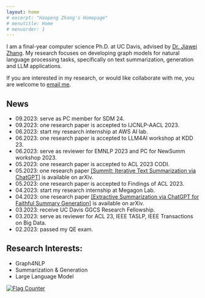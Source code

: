 ```yaml
---
layout: home
# excerpt: "Haopeng Zhang's Homepage"
# menutitle: Home
# menuorder: 1
---
```


I am a final-year computer science Ph.D. at UC Davis, advised by <a href="http://jiaweizhang.net/"><u>Dr. Jiawei Zhang</u></a>. My research focuses on developing graph models for natural language processing tasks, specifically on text summarization, generation and LLM applications.

If you are interested in my research, or would like collaborate with me, you are welcome to <a href="mailto:haopeng@ifmlab.org"><u>email me</u></a>.

<!-- ### I am actively looking for both academic and industry positions starting Dec. 2023. -->

## News
- 09.2023: serve as PC member for SDM 24.
- 09.2023: one research paper is accepted to IJCNLP-AACL 2023.
- 06.2023: start my research internship at AWS AI lab.
- 06.2023: one research paper is accepted to LLM4AI workshop at KDD 23.
- 06.2023: serve as reviewer for EMNLP 2023 and PC for NewSumm workshop 2023.
- 05.2023: one research paper is accepted to ACL 2023 CODI. 
- 05.2023: one research paper <a href = "https://arxiv.org/abs/2305.14835" target="_blank">[SummIt: Iterative Text Summarization via ChatGPT]</a> is available on arXiv.
- 05.2023: one research paper is accepted to Findings of ACL 2023.
- 04.2023: start my research internship at Megagon Lab.
- 04.2023: one research paper <a href = "https://arxiv.org/abs/2304.04193" target="_blank">[Extractive Summarization via ChatGPT for Faithful Summary Generation]</a> is available on arXiv.
- 03.2023: receive UC Davis GGCS Research Fellowship.
- 03.2023: serve as reviewer for ACL 23, IEEE TASLP, IEEE Transactions on Big Data.
- 02.2023: passed my QE exam.


## Research Interests:

- Graph4NLP
- Summarization & Generation
- Large Language Model

<a href="https://info.flagcounter.com/pYGa"><img src="https://s11.flagcounter.com/count2/pYGa/bg_FFFFFF/txt_000000/border_CCCCCC/columns_8/maxflags_30/viewers_0/labels_0/pageviews_1/flags_0/percent_0/" alt="Flag Counter" border="0"></a>


